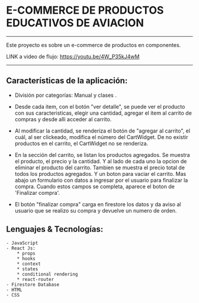 

# E-COMMERCE DE PRODUCTOS EDUCATIVOS DE AVIACION

***
Este proyecto es sobre un e-commerce de productos en componentes.

LINK a video de flujo:
https://youtu.be/4W_P35kJ4wM

***

## Características de la aplicación:

- División por categorías: Manual y clases .
- Desde cada item, con el botón "ver detalle", se puede ver el producto con sus caracteristicas, elegir una cantidad, agregar el item al carrito de compras y desde alli acceder al carrito.
- Al modificar la cantidad, se renderiza el botón de "agregar al carrito", el cuál, al ser clickeado, modifica el número del CartWidget. De no existir productos en el carrito, el CartWidget no se renderiza.
- En la sección del carrito, se listan los productos agregados. Se muestra el producto, el precio y la cantidad. Y al lado de cada uno la opcion de eliminar el producto del carrito. Tambien se muestra el precio total de todos los productos agregados. Y un boton para vaciar el carrito.
Mas abajo un formulario con datos a ingresar por el usuario para finalizar la compra. Cuando estos campos se completa, aparece el boton de 'Finalizar compra'.

- El botón "finalizar compra" carga en firestore los datos y da aviso al usuario que se realizo su compra y devuelve un numero de orden.


## Lenguajes & Tecnologías:
	- JavaScript
	- React Js:
		* props
		* hooks
		* context
		* states
		* conditional rendering
		* react-router
	- Firestore Database 
	- HTML
	- CSS

